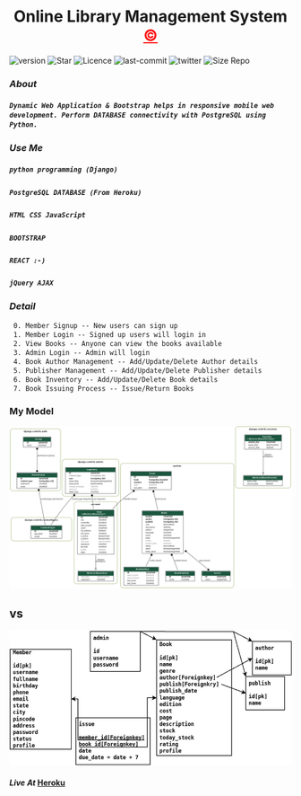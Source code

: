 <h1 align="center" >Online Library Management System <a style="color: red;" href="https://www.github.com/shyamkumaryadav" target="_blank" >&copy;</a></h1>

![version](https://img.shields.io/github/v/release/shyamkumaryadav/E_library?style=for-the-badge) ![Star](https://img.shields.io/github/stars/shyamkumaryadav/E_library?style=for-the-badge) ![Licence](https://img.shields.io/apm/l/vim-mode?style=for-the-badge) ![last-commit](https://img.shields.io/github/last-commit/shyamkumaryadav/E_library?style=for-the-badge) ![twitter](https://img.shields.io/twitter/follow/shyamkumaryada?logo=Twitter&style=for-the-badge) ![Size Repo](https://img.shields.io/github/repo-size/shyamkumaryadav/E_library?style=for-the-badge)

### *About*   
##### ```Dynamic Web Application & Bootstrap helps in responsive mobile web development. Perform DATABASE connectivity with PostgreSQL using Python.```  

### *Use Me*  
#####    ```python programming (Django)```  
#####     ```PostgreSQL DATABASE (From Heroku)```  
#####     ```HTML CSS JavaScript```  
#####     ```BOOTSTRAP```  
#####     ```REACT :-)```  
#####     ```jQuery AJAX```  

### *Detail*   
     0. Member Signup -- New users can sign up  
     1. Member Login -- Signed up users will login in  
     2. View Books -- Anyone can view the books available  
     3. Admin Login -- Admin will login  
     4. Book Author Management -- Add/Update/Delete Author details  
     5. Publisher Management -- Add/Update/Delete Publisher details  
     6. Book Inventory -- Add/Update/Delete Book details  
     7. Book Issuing Process -- Issue/Return Books  

### My Model
[<img src="Image_db/All_Model.png">](Image_db/All_Model.png)
## vs
[<img src="Image_db/Book_Model.jpeg">](Image_db/Book_Model.jpeg)



#### *Live At*    [Heroku](https://shyamkumaryadav.herokuapp.com/)
